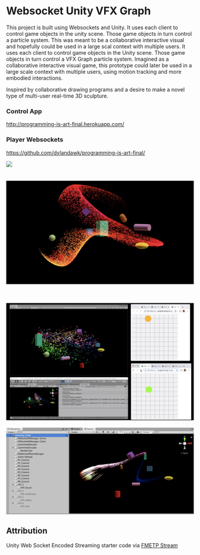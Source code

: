 # Websocket Unity VFX Graph
This project is built using Websockets and Unity. It uses each client to control game objects in the unity scene. Those game objects in turn control a particle system. This was meant to be a collaborative interactive visual and hopefully could be used in a large scal context with multiple users. It uses each client to control game objects in the Unity scene. Those game objects in turn control a VFX Graph particle system. Imagined as a collaborative interactive visual game, this prototype could later be used in a large scale context with multiple users, using motion tracking and more embodied interactions. 

Inspired by collaborative drawing programs and a desire to make a novel type of multi-user real-time 3D sculpture.

### Control App <br/>
http://programming-is-art-final.herokuapp.com/

### Player Websockets <br/>
https://github.com/dylandawk/programming-is-art-final/

<img src= https://camo.githubusercontent.com/017392ee93aa1e5c1125db1c048ff28037efd39b/687474703a2f2f696d672e796f75747562652e636f6d2f76692f5f526f5a7a6552556c72772f302e6a7067>
<br />
<br />
<br /><img src="https://github.com/nginelli/PIAP/blob/master/_files/Screen Shot 2020-05-06 at 10.49.05 PM.png">
<br />
<br />

<br /><img src="https://github.com/nginelli/PIAP/blob/master/_files/Screen Shot 2020-05-06 at 10.47.14 PM.png">
<br /><br />
<img src="https://github.com/nginelli/PIAP/blob/master/_files/Screen Shot 2020-05-06 at 10.29.37 PM.png">

## Attribution
Unity Web Socket Encoded Streaming starter code via <a href="https://forum.unity.com/threads/release-fmetp-stream-all-in-one-gameview-audio-stream-udp-tcp-websockets-html.670270/">FMETP Stream</a>
